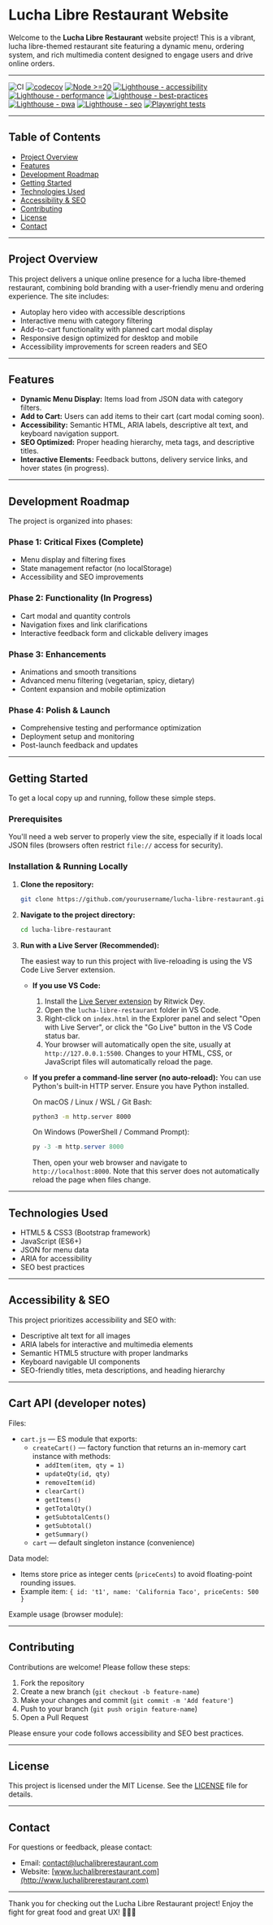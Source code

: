 # Lucha Libre Restaurant Website

Welcome to the **Lucha Libre Restaurant** website project! This is a vibrant, lucha libre-themed restaurant site featuring a dynamic menu, ordering system, and rich multimedia content designed to engage users and drive online orders.

---

![CI](https://github.com/joshl26/lucha-tacos/actions/workflows/ci.yml/badge.svg)
[![codecov](https://codecov.io/gh/joshl26/lucha-tacos/branch/main/graph/badge.svg)](https://codecov.io/gh/joshl26/lucha-tacos)
[![Node >=20](https://img.shields.io/badge/node-%3E%3D20-brightgreen.svg)](https://nodejs.org/)
[![Lighthouse - accessibility](https://img.shields.io/endpoint?url=https://joshl26.github.io/lucha-tacos/lighthouse-accessibility.json)](https://joshl26.github.io/lucha-tacos/lighthouse-accessibility.json)
[![Lighthouse - performance](https://img.shields.io/endpoint?url=https://joshl26.github.io/lucha-tacos/lighthouse-performance.json)](https://joshl26.github.io/lucha-tacos/lighthouse-performance.json)
[![Lighthouse - best-practices](https://img.shields.io/endpoint?url=https://joshl26.github.io/lucha-tacos/lighthouse-best-practices.json)](https://joshl26.github.io/lucha-tacos/lighthouse-best-practices.json)
[![Lighthouse - pwa](https://img.shields.io/endpoint?url=https://joshl26.github.io/lucha-tacos/lighthouse-pwa.json)](https://joshl26.github.io/lucha-tacos/lighthouse-pwa.json)
[![Lighthouse - seo](https://img.shields.io/endpoint?url=https://joshl26.github.io/lucha-tacos/lighthouse-seo.json)](https://joshl26.github.io/lucha-tacos/lighthouse-seo.json)
[![Playwright tests](https://img.shields.io/endpoint?url=https://joshl26.github.io/lucha-tacos/playwright.json)](https://joshl26.github.io/lucha-tacos/playwright.json)

---

## Table of Contents

- [Project Overview](#project-overview)
- [Features](#features)
- [Development Roadmap](#development-roadmap)
- [Getting Started](#getting-started)
- [Technologies Used](#technologies-used)
- [Accessibility & SEO](#accessibility--seo)
- [Contributing](#contributing)
- [License](#license)
- [Contact](#contact)

---

## Project Overview

This project delivers a unique online presence for a lucha libre-themed restaurant, combining bold branding with a user-friendly menu and ordering experience. The site includes:

- Autoplay hero video with accessible descriptions
- Interactive menu with category filtering
- Add-to-cart functionality with planned cart modal display
- Responsive design optimized for desktop and mobile
- Accessibility improvements for screen readers and SEO

---

## Features

- **Dynamic Menu Display:** Items load from JSON data with category filters.
- **Add to Cart:** Users can add items to their cart (cart modal coming soon).
- **Accessibility:** Semantic HTML, ARIA labels, descriptive alt text, and keyboard navigation support.
- **SEO Optimized:** Proper heading hierarchy, meta tags, and descriptive titles.
- **Interactive Elements:** Feedback buttons, delivery service links, and hover states (in progress).

---

## Development Roadmap

The project is organized into phases:

### Phase 1: Critical Fixes (Complete)

- Menu display and filtering fixes
- State management refactor (no localStorage)
- Accessibility and SEO improvements

### Phase 2: Functionality (In Progress)

- Cart modal and quantity controls
- Navigation fixes and link clarifications
- Interactive feedback form and clickable delivery images

### Phase 3: Enhancements

- Animations and smooth transitions
- Advanced menu filtering (vegetarian, spicy, dietary)
- Content expansion and mobile optimization

### Phase 4: Polish & Launch

- Comprehensive testing and performance optimization
- Deployment setup and monitoring
- Post-launch feedback and updates

---

## Getting Started

To get a local copy up and running, follow these simple steps.

### Prerequisites

You'll need a web server to properly view the site, especially if it loads local JSON files (browsers often restrict `file://` access for security).

### Installation & Running Locally

1.  **Clone the repository:**
    ```bash
    git clone https://github.com/yourusername/lucha-libre-restaurant.git
    ```
2.  **Navigate to the project directory:**

    ```bash
    cd lucha-libre-restaurant
    ```

3.  **Run with a Live Server (Recommended):**

    The easiest way to run this project with live-reloading is using the VS Code Live Server extension.

    - **If you use VS Code:**

      1.  Install the [Live Server extension](https://marketplace.visualstudio.com/items?itemName=ritwickdey.LiveServer) by Ritwick Dey.
      2.  Open the `lucha-libre-restaurant` folder in VS Code.
      3.  Right-click on `index.html` in the Explorer panel and select "Open with Live Server", or click the "Go Live" button in the VS Code status bar.
      4.  Your browser will automatically open the site, usually at `http://127.0.0.1:5500`. Changes to your HTML, CSS, or JavaScript files will automatically reload the page.

    - **If you prefer a command-line server (no auto-reload):**
      You can use Python's built-in HTTP server. Ensure you have Python installed.

      On macOS / Linux / WSL / Git Bash:

      ```bash
      python3 -m http.server 8000
      ```

      On Windows (PowerShell / Command Prompt):

      ```powershell
      py -3 -m http.server 8000
      ```

      Then, open your web browser and navigate to `http://localhost:8000`. Note that this server does not automatically reload the page when files change.

---

## Technologies Used

- HTML5 & CSS3 (Bootstrap framework)
- JavaScript (ES6+)
- JSON for menu data
- ARIA for accessibility
- SEO best practices

---

## Accessibility & SEO

This project prioritizes accessibility and SEO with:

- Descriptive alt text for all images
- ARIA labels for interactive and multimedia elements
- Semantic HTML5 structure with proper landmarks
- Keyboard navigable UI components
- SEO-friendly titles, meta descriptions, and heading hierarchy

---

## Cart API (developer notes)

Files:

- `cart.js` — ES module that exports:
  - `createCart()` — factory function that returns an in-memory cart instance with methods:
    - `addItem(item, qty = 1)`
    - `updateQty(id, qty)`
    - `removeItem(id)`
    - `clearCart()`
    - `getItems()`
    - `getTotalQty()`
    - `getSubtotalCents()`
    - `getSubtotal()`
    - `getSummary()`
  - `cart` — default singleton instance (convenience)

Data model:

- Items store price as integer cents (`priceCents`) to avoid floating-point rounding issues.
- Example item: `{ id: 't1', name: 'California Taco', priceCents: 500 }`

Example usage (browser module):

<script type="module">
  import { cart } from './cart.js';

  // add item
  cart.addItem({ id: 't1', name: 'California Taco', priceCents: 500 }, 2);

  // read totals
  const summary = cart.getSummary();
  console.log('Items in cart:', summary.items);
  console.log('Total items:', summary.totalQty);
  console.log('Subtotal ($):', summary.subtotal);
</script>

---

## Contributing

Contributions are welcome! Please follow these steps:

1. Fork the repository
2. Create a new branch (`git checkout -b feature-name`)
3. Make your changes and commit (`git commit -m 'Add feature'`)
4. Push to your branch (`git push origin feature-name`)
5. Open a Pull Request

Please ensure your code follows accessibility and SEO best practices.

---

## License

This project is licensed under the MIT License. See the [LICENSE](LICENSE) file for details.

---

## Contact

For questions or feedback, please contact:

- Email: contact@luchalibrerestaurant.com
- Website: [www.luchalibrerestaurant.com](http://www.luchalibrerestaurant.com)

---

Thank you for checking out the Lucha Libre Restaurant project! Enjoy the fight for great food and great UX! 🤼‍♂️🌮
